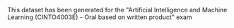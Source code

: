This dataset has been generated for the "Artificial Intelligence and Machine Learning (CINTO4003E) - Oral based on written product" exam
